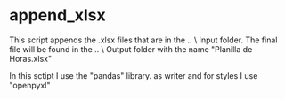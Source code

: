 # append_xlsx

This script appends the .xlsx files that are in the .. \ Input folder. The final file will be found in the .. \ Output folder with the name "Planilla de Horas.xlsx"

In this sctipt I use the "pandas" library. as writer and for styles I use "openpyxl"

